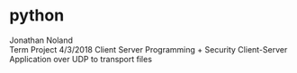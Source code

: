 # python
Jonathan Noland  
Term Project
4/3/2018
Client Server Programming + Security
Client-Server Application over UDP to transport files

